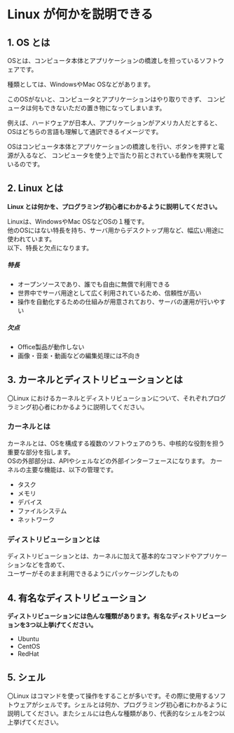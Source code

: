 # Linux が何かを説明できる

## 1. OS とは

OSとは、コンピュータ本体とアプリケーションの橋渡しを担っているソフトウェアです。

種類としては、WindowsやMac OSなどがあります。

このOSがないと、コンピュータとアプリケーションはやり取りできず、
コンピュータは何もできないただの置き物になってしまいます。

例えば、ハードウェアが日本人、アプリケーションがアメリカ人だとすると、
OSはどちらの言語も理解して通訳できるイメージです。

OSはコンピュータ本体とアプリケーションの橋渡しを行い、ボタンを押すと電源が入るなど、
コンピュータを使う上で当たり前とされている動作を実現しているのです。

## 2. Linux とは

**Linux とは何かを、プログラミング初心者にわかるように説明してください。**

Linuxは、WindowsやMac OSなどOSの１種です。  
他のOSにはない特長を持ち、サーバ用からデスクトップ用など、幅広い用途に使われています。  
以下、特長と欠点になります。  

##### 特長
- オープンソースであり、誰でも自由に無償で利用できる
- 世界中でサーバ用途として広く利用されているため、信頼性が高い
- 操作を自動化するための仕組みが用意されており、サーバの運用が行いやすい

##### 欠点
- Office製品が動作しない
- 画像・音楽・動画などの編集処理には不向き

## 3. カーネルとディストリビューションとは

〇Linux におけるカーネルとディストリビューションについて、それぞれプログラミング初心者にわかるように説明してください。

### カーネルとは

カーネルとは、OSを構成する複数のソフトウェアのうち、中核的な役割を担う重要な部分を指します。  
OSの外部部分は、APIやシェルなどの外部インターフェースになります。
カーネルの主要な機能は、以下の管理です。
- タスク
- メモリ
- デバイス
- ファイルシステム
- ネットワーク

### ディストリビューションとは

ディストリビューションとは、カーネルに加えて基本的なコマンドやアプリケーションなどを含めて、  
ユーザーがそのまま利用できるようにパッケージングしたもの

## 4. 有名なディストリビューション

**ディストリビューションには色んな種類があります。有名なディストリビューションを3つ以上挙げてください。**
 - Ubuntu
 - CentOS
 - RedHat

## 5. シェル

〇Linux はコマンドを使って操作をすることが多いです。その際に使用するソフトウェアがシェルです。シェルとは何か、プログラミング初心者にわかるように説明してください。またシェルには色んな種類があり、代表的なシェルを2つ以上挙げてください。
